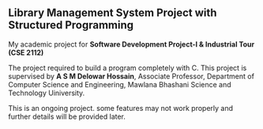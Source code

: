 ## Library Management System Project with Structured Programming

My academic project for **Software Development Project-I & Industrial Tour (CSE 2112)** 

The project required to build a program completely with C. 
This project is supervised by **A S M Delowar Hossain**, Associate Professor, Department of Computer Science and Engineering, Mawlana Bhashani Science and Technology Uiniversity. 

This is an ongoing project. some features may not work properly and further details will be provided later. 

 